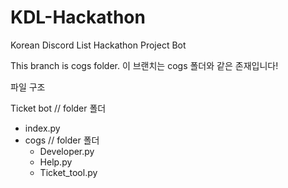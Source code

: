 # KDL-Hackathon
Korean Discord List Hackathon Project Bot

This branch is cogs folder.
이 브랜치는 cogs 폴더와 같은 존재입니다!

파일 구조

Ticket bot  // folder 폴더
 - index.py
 - cogs // folder 폴더
   - Developer.py
   - Help.py
   - Ticket_tool.py
